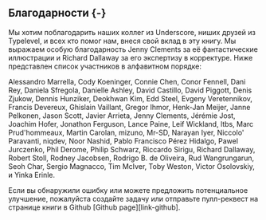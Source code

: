 ## Благодарности {-}

Мы хотим поблагодарить наших коллег из Underscore,
ниших друзей из Typelevel,
и всех кто помог нам, внеся свой вклад в эту книгу.
Мы выражаем особую благодарность Jenny Clements за её фантастические иллюстрации
и Richard Dallaway за его экспертизу в корректуре.
Ниже представлен список участников в алфавитном порядке:

Alessandro Marrella,
Cody Koeninger,
Connie Chen,
Conor Fennell,
Dani Rey,
Daniela Sfregola,
Danielle Ashley,
David Castillo,
David Piggott,
Denis Zjukow,
Dennis Hunziker,
Deokhwan Kim,
Edd Steel,
Evgeny Veretennikov,
Francis Devereux,
Ghislain Vaillant,
Gregor Ihmor,
Henk-Jan Meijer,
Janne Pelkonen,
Jason Scott,
Javier Arrieta,
Jenny Clements,
Jérémie Jost,
Joachim Hofer,
Jonathon Ferguson,
Lance Paine,
Leif Wickland,
ltbs,
Marc Prud'hommeaux,
Martin Carolan,
mizuno,
Mr-SD,
Narayan Iyer,
Niccolo' Paravanti,
niqdev,
Noor Nashid,
Pablo Francisco Pérez Hidalgo,
Pawel Jurczenko,
Phil Derome,
Philip Schwarz,
Riccardo Sirigu,
Richard Dallaway,
Robert Stoll,
Rodney Jacobsen,
Rodrigo B. de Oliveira,
Rud Wangrungarun,
Seoh Char,
Sergio Magnacco,
Tim McIver,
Toby Weston,
Victor Osolovskiy,
и Yinka Erinle.

Если вы обнаружили ошибку или можете предложить потенциальное улучшение,
пожалуйста создайте задачу или отправьте пулл-реквест
на странице книги в Github [Github page][link-github].
